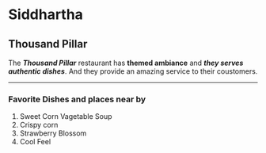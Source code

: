 # Siddhartha
## Thousand Pillar
The ***Thousand Pillar*** restaurant has **themed ambiance** and ***they serves authentic dishes***. And they provide an amazing service to their coustomers.

-----
### Favorite Dishes and places near by
1. Sweet Corn Vagetable Soup
2. Crispy corn
3. Strawberry Blossom
4. Cool Feel
